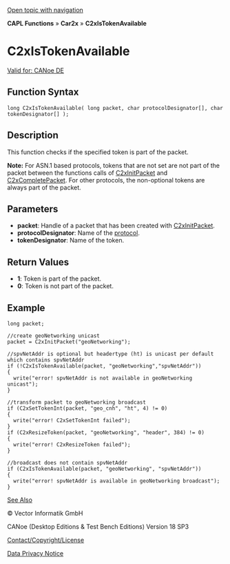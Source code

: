 [Open topic with navigation](../../../../../CANoeDEFamily.htm#Topics/CAPLFunctions/Car2x/Functions/CAPLfunctionC2xIsTokenAvailable.md)

**CAPL Functions** » **Car2x** » **C2xIsTokenAvailable**

# C2xIsTokenAvailable

[Valid for: CANoe DE](../../../Shared/FeatureAvailability.md)

## Function Syntax

```plaintext
long C2xIsTokenAvailable( long packet, char protocolDesignator[], char tokenDesignator[] );
```

## Description

This function checks if the specified token is part of the packet.

**Note:** For ASN.1 based protocols, tokens that are not set are not part of the packet between the functions calls of [C2xInitPacket](CAPLfunctionC2xInitPacket.md) and [C2xCompletePacket](CAPLfunctionC2xCompletePacket.md). For other protocols, the non-optional tokens are always part of the packet.

## Parameters

- **packet**: Handle of a packet that has been created with [C2xInitPacket](CAPLfunctionC2xInitPacket.md).
- **protocolDesignator**: Name of the [protocol](../../../CANoeCANalyzer/Car2x/protocols/protocoloverviewCar2x.md).
- **tokenDesignator**: Name of the token.

## Return Values

- **1**: Token is part of the packet.
- **0**: Token is not part of the packet.

## Example

```plaintext
long packet;

//create geoNetworking unicast
packet = C2xInitPacket("geoNetworking");

//spvNetAddr is optional but headertype (ht) is unicast per default which contains spvNetAddr
if (!C2xIsTokenAvailable(packet, "geoNetworking","spvNetAddr"))
{
  write("error! spvNetAddr is not available in geoNetworking unicast");
}

//transform packet to geoNetworking broadcast
if (C2xSetTokenInt(packet, "geo_cnh", "ht", 4) != 0)
{
  write("error! C2xSetTokenInt failed");
}
if (C2xResizeToken(packet, "geoNetworking", "header", 384) != 0)
{
  write("error! C2xResizeToken failed");
}

//broadcast does not contain spvNetAddr
if (C2xIsTokenAvailable(packet, "geoNetworking", "spvNetAddr"))
{
  write("error! spvNetAddr is available in geoNetworking broadcast");
}
```

[See Also](javascript:void(0);)

© Vector Informatik GmbH

CANoe (Desktop Editions & Test Bench Editions) Version 18 SP3

[Contact/Copyright/License](../../../Shared/ContactCopyrightLicense.md)

[Data Privacy Notice](https://www.vector.com/int/en/company/get-info/privacy-policy/)